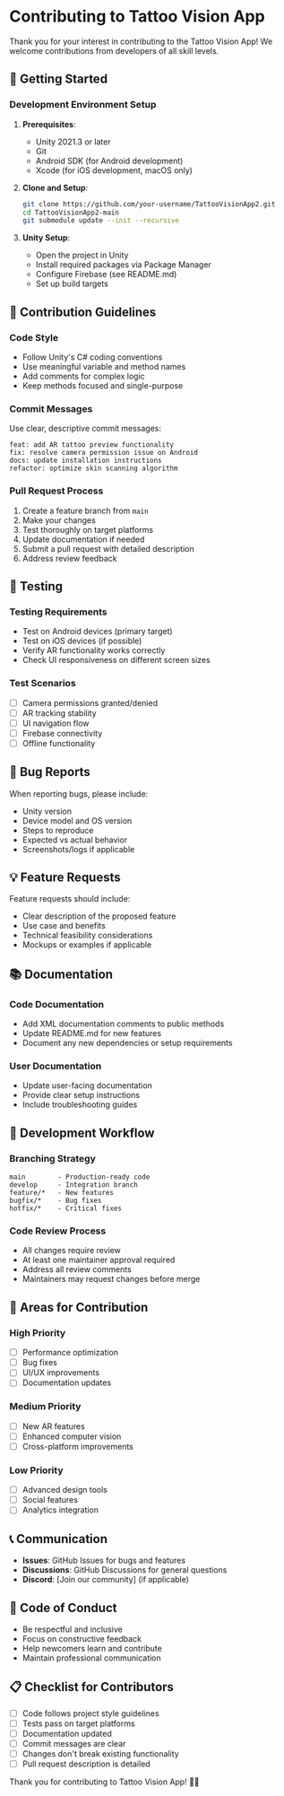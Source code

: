 # Contributing to Tattoo Vision App

Thank you for your interest in contributing to the Tattoo Vision App! We welcome contributions from developers of all skill levels.

## 🚀 Getting Started

### Development Environment Setup

1. **Prerequisites**:

   - Unity 2021.3 or later
   - Git
   - Android SDK (for Android development)
   - Xcode (for iOS development, macOS only)

2. **Clone and Setup**:

   ```bash
   git clone https://github.com/your-username/TattooVisionApp2.git
   cd TattooVisionApp2-main
   git submodule update --init --recursive
   ```

3. **Unity Setup**:
   - Open the project in Unity
   - Install required packages via Package Manager
   - Configure Firebase (see README.md)
   - Set up build targets

## 📝 Contribution Guidelines

### Code Style

- Follow Unity's C# coding conventions
- Use meaningful variable and method names
- Add comments for complex logic
- Keep methods focused and single-purpose

### Commit Messages

Use clear, descriptive commit messages:

```
feat: add AR tattoo preview functionality
fix: resolve camera permission issue on Android
docs: update installation instructions
refactor: optimize skin scanning algorithm
```

### Pull Request Process

1. Create a feature branch from `main`
2. Make your changes
3. Test thoroughly on target platforms
4. Update documentation if needed
5. Submit a pull request with detailed description
6. Address review feedback

## 🧪 Testing

### Testing Requirements

- Test on Android devices (primary target)
- Test on iOS devices (if possible)
- Verify AR functionality works correctly
- Check UI responsiveness on different screen sizes

### Test Scenarios

- [ ] Camera permissions granted/denied
- [ ] AR tracking stability
- [ ] UI navigation flow
- [ ] Firebase connectivity
- [ ] Offline functionality

## 🐛 Bug Reports

When reporting bugs, please include:

- Unity version
- Device model and OS version
- Steps to reproduce
- Expected vs actual behavior
- Screenshots/logs if applicable

## 💡 Feature Requests

Feature requests should include:

- Clear description of the proposed feature
- Use case and benefits
- Technical feasibility considerations
- Mockups or examples if applicable

## 📚 Documentation

### Code Documentation

- Add XML documentation comments to public methods
- Update README.md for new features
- Document any new dependencies or setup requirements

### User Documentation

- Update user-facing documentation
- Provide clear setup instructions
- Include troubleshooting guides

## 🔧 Development Workflow

### Branching Strategy

```
main        - Production-ready code
develop     - Integration branch
feature/*   - New features
bugfix/*    - Bug fixes
hotfix/*    - Critical fixes
```

### Code Review Process

- All changes require review
- At least one maintainer approval required
- Address all review comments
- Maintainers may request changes before merge

## 🎯 Areas for Contribution

### High Priority

- [ ] Performance optimization
- [ ] Bug fixes
- [ ] UI/UX improvements
- [ ] Documentation updates

### Medium Priority

- [ ] New AR features
- [ ] Enhanced computer vision
- [ ] Cross-platform improvements

### Low Priority

- [ ] Advanced design tools
- [ ] Social features
- [ ] Analytics integration

## 📞 Communication

- **Issues**: GitHub Issues for bugs and features
- **Discussions**: GitHub Discussions for general questions
- **Discord**: [Join our community] (if applicable)

## 🙏 Code of Conduct

- Be respectful and inclusive
- Focus on constructive feedback
- Help newcomers learn and contribute
- Maintain professional communication

## 📋 Checklist for Contributors

- [ ] Code follows project style guidelines
- [ ] Tests pass on target platforms
- [ ] Documentation updated
- [ ] Commit messages are clear
- [ ] Changes don't break existing functionality
- [ ] Pull request description is detailed

Thank you for contributing to Tattoo Vision App! 🎨✨
